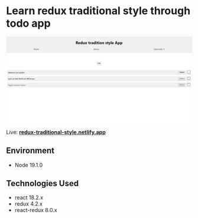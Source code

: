 # Learn redux traditional style through todo app

![Web's preview](./public/banner.png)

Live: [**redux-traditional-style.netlify.app**](redux-traditional-style.netlify.app)

## Environment

- Node 19.1.0

## Technologies Used

- react 18.2.x
- redux 4.2.x
- react-redux 8.0.x
